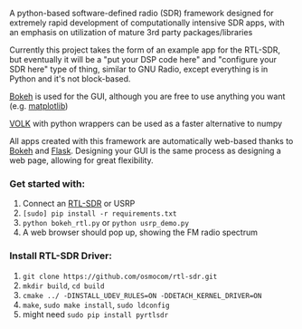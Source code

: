 A python-based software-defined radio (SDR) framework designed for extremely rapid development of computationally intensive SDR apps, with an emphasis on utilization of mature 3rd party packages/libraries

Currently this project takes the form of an example app for the RTL-SDR, but eventually it will be a "put your DSP code here" and "configure your SDR here" type of thing, similar to GNU Radio, except everything is in Python and it's not block-based.

[Bokeh](http://bokeh.pydata.org/en/latest/) is used for the GUI, although you are free to use anything you want (e.g. [matplotlib](https://matplotlib.org/))

[VOLK](http://libvolk.org) with python wrappers can be used as a faster alternative to numpy

All apps created with this framework are automatically web-based thanks to [Bokeh](http://bokeh.pydata.org/en/latest/) and [Flask](http://flask.pocoo.org/).  Designing your GUI is the same process as designing a web page, allowing for great flexibility. 

### Get started with:

1. Connect an [RTL-SDR](http://www.rtl-sdr.com/about-rtl-sdr/) or USRP
2. `[sudo] pip install -r requirements.txt`
3. `python bokeh_rtl.py` or `python usrp_demo.py`
4. A web browser should pop up, showing the FM radio spectrum

### Install RTL-SDR Driver:

1. `git clone https://github.com/osmocom/rtl-sdr.git`
2. `mkdir build`, `cd build`
3. `cmake ../ -DINSTALL_UDEV_RULES=ON -DDETACH_KERNEL_DRIVER=ON`
4. `make`, `sudo make install`, `sudo ldconfig`
5. might need `sudo pip install pyrtlsdr`
